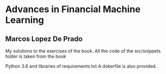 # Advances in Financial Machine Learning 
## Marcos Lopez De Prado

My solutions to the exercises of the book.
All the code of the src/snippets folder is taken from the book

Python 3.6 and libraries of requirements.txt
A dokerfile is also provided.